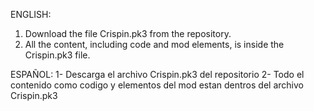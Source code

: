 ENGLISH: 
1. Download the file Crispin.pk3 from the repository.
2. All the content, including code and mod elements, is inside the Crispin.pk3 file.
   
ESPAÑOL:
1- Descarga el archivo Crispin.pk3 del repositorio 
2- Todo el contenido como codigo y elementos del mod estan dentros del archivo Crispin.pk3
